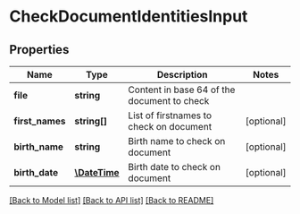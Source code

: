 # CheckDocumentIdentitiesInput

## Properties
Name | Type | Description | Notes
------------ | ------------- | ------------- | -------------
**file** | **string** | Content in base 64 of the document to check | 
**first_names** | **string[]** | List of firstnames to check on document | [optional] 
**birth_name** | **string** | Birth name to check on document | [optional] 
**birth_date** | [**\DateTime**](\DateTime.md) | Birth date to check on document | [optional] 

[[Back to Model list]](../README.md#documentation-for-models) [[Back to API list]](../README.md#documentation-for-api-endpoints) [[Back to README]](../README.md)

